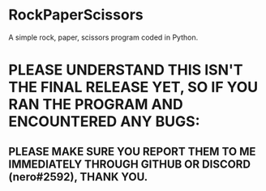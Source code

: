 # RockPaperScissors
A simple rock, paper, scissors program coded in Python.

# PLEASE UNDERSTAND THIS ISN'T THE FINAL RELEASE YET, SO IF YOU RAN THE PROGRAM AND ENCOUNTERED ANY BUGS:
## PLEASE MAKE SURE YOU REPORT THEM TO ME IMMEDIATELY THROUGH GITHUB OR DISCORD (nero#2592), THANK YOU.
